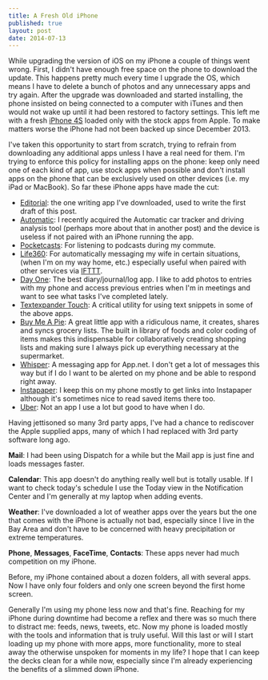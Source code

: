 ```yaml
---
title: A Fresh Old iPhone
published: true
layout: post
date: 2014-07-13
---
```




While upgrading the version of iOS on my iPhone a couple of things went wrong. First, I didn't have enough free space on the phone to download the update. This happens pretty much every time I upgrade the OS, which means I have to delete a bunch of photos and any unnecessary apps and try again. After the upgrade was downloaded and started installing, the phone insisted on being connected to a computer with iTunes and then would not wake up until it had been restored to factory settings. This left me with a fresh [iPhone 4S][1] loaded only with the stock apps from Apple. To make matters worse the iPhone had not been backed up since December 2013. 

I've taken this opportunity to start from scratch, trying to refrain from downloading any additional apps unless I have a real need for them. I'm trying to enforce this policy for installing apps on the phone: keep only need one of each kind of app, use stock apps when possible and  don't install apps on the phone that can be exclusively used on other devices (i.e. my iPad or MacBook). So far these iPhone apps have made the cut:

* [Editorial][2]: the one writing app I've downloaded, used to write the first draft of this post.
* [Automatic][3]: I recently acquired the Automatic car tracker and driving analysis tool (perhaps more about that in another post) and the device is useless if not paired with an iPhone running the app. 
* [Pocketcasts][4]: For listening to podcasts during my commute. 
* [Life360][5]: For automatically messaging my wife in certain situations, (when I'm on my way home, etc.) especially useful when paired with other services via [IFTTT][6]. 
* [Day One][7]: The best diary/journal/log app. I like to add photos to entries with my phone and access previous entries when I'm in meetings and want to see what tasks I've completed lately.
* [Textexpander Touch][8]: A critical utility for using text snippets in some of the above apps.
* [Buy Me A Pie][9]: A great little app with a ridiculous name, it creates, shares and syncs grocery lists. The built in library of foods and color coding of items makes this indispensable for collaboratively creating shopping lists and making sure I always pick up everything necessary at the supermarket. 
* [Whisper][10]: A messaging app for App.net. I don't get a lot of messages this way but if I do I want to be alerted on my phone and be able to respond right away. 
* [Instapaper][11]: I keep this on my phone mostly to get links into Instapaper although it's sometimes nice to read saved items there too. 
* [Uber][12]: Not an app I use a lot but good to have when I do. 

Having jettisoned so many 3rd party apps,  I've had a chance to rediscover the Apple supplied apps, many of which I had replaced with 3rd party software long ago. 

**Mail**: I had been using Dispatch for a while but the Mail app is just fine and loads messages faster.

**Calendar**: This app doesn't do anything really well but is totally usable. If I want to check today's schedule I use the Today view in the Notification Center  and I'm generally at my laptop when adding events. 

**Weather**: I've downloaded a lot of weather apps over the years but the one that comes with the iPhone is actually not bad, especially since I live in the Bay Area and don't have to be concerned with heavy precipitation or extreme temperatures. 

**Phone**, **Messages**, **FaceTime**, **Contacts**: These apps never had much competition on my iPhone. 

Before, my iPhone contained about a dozen folders, all with several  apps. Now I have only four folders and only one screen beyond the first home screen. 

Generally I'm using my phone less now and that's fine. Reaching for my iPhone during downtime had become a reflex and there was so much there to distract me: feeds, news, tweets, etc. Now my phone is loaded mostly with the tools and information that is truly useful. Will this last or will I start loading up my phone with more apps, more functionality, more to steal away the otherwise unspoken for moments in my life? I hope that I can keep the decks clean for a while now, especially since I'm already experiencing the benefits of a slimmed down iPhone.


[1]: http://store.apple.com/us/buy-iphone/iphone4s
[2]: https://itunes.apple.com/us/app/editorial/id673907758?mt=8&uo=4&at=10l4tL&ct=searchlink
[3]: https://itunes.apple.com/us/app/automatic/id596594365?mt=8
[4]: https://itunes.apple.com/us/app/pocket-casts/id414834813?mt=8&uo=4&at=10l4tL&ct=searchlink
[5]: https://itunes.apple.com/us/app/life360-family-locator-messaging/id384830320?mt=8
[6]: https://ifttt.com/
[7]: https://itunes.apple.com/us/app/day-one-journal-diary/id421706526?mt=8&uo=4&at=10l4tL&ct=searchlink
[8]: https://itunes.apple.com/us/app/textexpander/id326180690?mt=8
[9]: https://itunes.apple.com/us/app/buy-me-pie!-grocery-shopping/id725418306?mt=8
[10]: https://itunes.apple.com/us/app/whisper-for-app.net/id612458307?mt=8
[11]: https://itunes.apple.com/us/app/instapaper/id288545208?mt=8&uo=4&at=10l4tL&ct=searchlink
[12]: https://itunes.apple.com/us/app/uber/id368677368?mt=8
